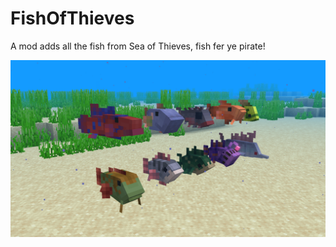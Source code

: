 # FishOfThieves
A mod adds all the fish from Sea of Thieves, fish fer ye pirate!

![](docs/images/fot.png)
